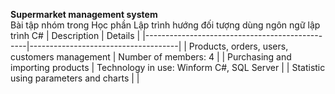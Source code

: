 **Supermarket management system** <br>
Bài tập nhóm trong Học phần Lập trình hướng đối tượng dùng ngôn ngữ lập trình C#
| Description                                    | Details                             |
|------------------------------------------------|-------------------------------------|
| Products, orders, users, customers management  | Number of members: 4                |
| Purchasing and importing products              | Technology in use: Winform C#, SQL Server |
| Statistic using parameters and charts          |                                     |
